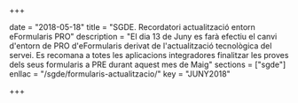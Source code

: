 +++

date = "2018-05-18"
title = "SGDE. Recordatori actualització entorn eFormularis PRO"
description = "El dia 13 de Juny es farà efectiu el canvi d'entorn de PRO d'eFormularis derivat de l'actualització tecnològica del servei. Es recomana a totes les aplicacions integradores finalitzar les proves dels seus formularis a PRE durant aquest mes de Maig"
sections    = ["sgde"]
enllac = "/sgde/formularis-actualitzacio/"
key = "JUNY2018"

+++
